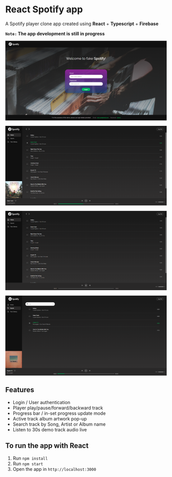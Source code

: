 # React Spotify app

A Spotify player clone app created using **React** + **Typescript** + **Firebase**

**`Note:` The app development is still in progress**

![](src/images/react-spotify-0.PNG)

![](src/images/react-spotify-1.PNG)

![](src/images/react-spotify-2.PNG)

![](src/images/react-spotify-3.PNG)

## Features

- Login / User authentication
- Player play/pause/forward/backward track
- Progress bar / in-set progress update mode
- Active track album artwork pop-up
- Search track by Song, Artist or Album name
- Listen to 30s demo track audio live

## To run the app with React

1. Run `npm install`
2. Run `npm start`
3. Open the app in `http://localhost:3000`

